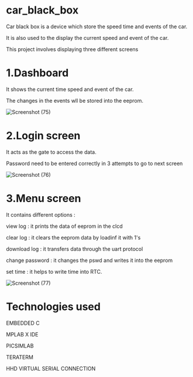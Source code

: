 # car_black_box

Car black box is a device which store the speed time and events of the car.

It is also used to the display the current speed and event of the  car.

This project involves displaying three different screens

# 1.Dashboard

It shows the current time speed and event of the car.

The changes in the events wll be stored into the eeprom.

![Screenshot (75)](https://github.com/dhanudj000/car_black_box/assets/122971572/cc84629c-852d-44fa-b332-1d38fdc50ff5)

# 2.Login screen

It acts as the gate to access the data.

Password need to be entered correctly in 3 attempts to go to next screen

![Screenshot (76)](https://github.com/dhanudj000/car_black_box/assets/122971572/843569fc-266e-438f-b4c9-e7c88b965493)

# 3.Menu screen

It contains different options :

view log         : it prints the data of eeprom in the clcd

clear log        : it clears the eeprom data by loadinf it with 1's

download log     : it transfers data through the uart protocol

change password  : it changes the pswd and writes it into the eeprom

set time         : it helps to write time into RTC.

![Screenshot (77)](https://github.com/dhanudj000/car_black_box/assets/122971572/558e5a86-f6bd-429d-a8fe-3b2904c849ed)

# Technologies used

EMBEDDED C

MPLAB X IDE

PICSIMLAB

TERATERM

HHD VIRTUAL SERIAL CONNECTION
